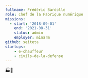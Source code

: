 ```yaml
---
fullname: Frédéric Bardolle
role: Chef de la Fabrique numérique
missions:
  - start: '2018-09-01'
    end: '2021-08-31'
    status: admin
    employer: minarm
github: seiteta
startups:
    - e-chauffeur
    - civils-de-la-defense
---
```


🏭🔢
